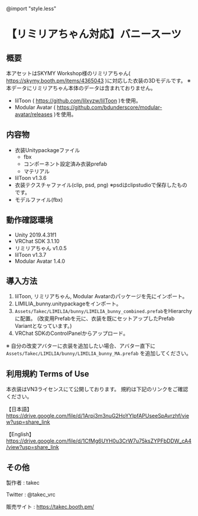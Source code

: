 @import "style.less"
# 【リミリアちゃん対応】バニースーツ

## 概要
本アセットはSKYMY Workshop様のリミリアちゃん( https://skymy.booth.pm/items/4365043 )に対応した衣装の3Dモデルです。
※本データにリミリアちゃん本体のデータは含まれておりません。

* lilToon ( https://github.com/lilxyzw/lilToon )を使用。
* Modular Avatar ( https://github.com/bdunderscore/modular-avatar/releases )を使用。

## 内容物
* 衣装Unitypackageファイル
  * fbx
  * コンポーネント設定済み衣装prefab
  * マテリアル
* lilToon v1.3.6
* 衣装テクスチャファイル(clip, psd, png)
  ※psdはclipstudioで保存したものです。
* モデルファイル(fbx)

## 動作確認環境
* Unity 2019.4.31f1
* VRChat SDK 3.1.10
* リミリアちゃん v1.0.5
* lilToon v1.3.7
* Modular Avatar 1.4.0

## 導入方法
1. lilToon, リミリアちゃん, Modular Avatarのパッケージを先にインポート。
2. LIMILIA_bunny.unitypackageをインポート。
3. `Assets/Takec/LIMILIA/bunny/LIMILIA_bunny_combined.prefab`をHierarchyに配置。
   (改変用Prefabを元に、衣装を既にセットアップしたPrefab Variantとなっています。)
4. VRChat SDKのControlPanelからアップロード。

※ 自分の改変アバターに衣装を追加したい場合、アバター直下に `Assets/Takec/LIMILIA/bunny/LIMILIA_bunny_MA.prefab` を追加してください。

## 利用規約 Terms of Use
本衣装はVN3ライセンスにて公開しております。
規約は下記のリンクをご確認ください。

【日本語】
https://drive.google.com/file/d/1Arpj3m3nuG2HoYYlpfAPUseeSpAvrzhf/view?usp=share_link

【English】
https://drive.google.com/file/d/1CfMg6UYH0u3CrW7u75ksZYPFbDDW_cA4/view?usp=share_link

## その他
製作者
: takec

Twitter
: @takec_vrc

販売サイト
: https://takec.booth.pm/